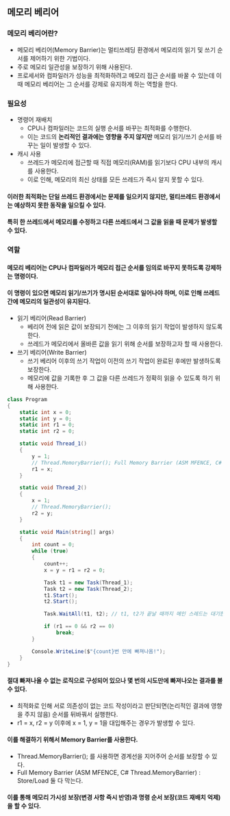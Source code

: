 ## 메모리 베리어

### 메모리 베리어란?
- 메모리 베리어(Memory Barrier)는 멀티쓰레딩 환경에서 메모리의 읽기 및 쓰기 순서를 제어하기 위한 기법이다.
- 주로 메모리 일관성을 보장하기 위해 사용된다.
- 프로세서와 컴파일러가 성능을 최적화하려고 메모리 접근 순서를 바꿀 수 있는데 이때 메모리 베리어는 그 순서를 강제로 유지하게 하는 역할을 한다.

### 필요성
- 명령어 재배치
  - CPU나 컴파일러는 코드의 실행 순서를 바꾸는 최적화를 수행한다.
  - 이는 코드의 **논리적인 결과에는 영향을 주지 않지만** 메모리 읽기/쓰기 순서를 바꾸는 일이 발생할 수 있다.
- 캐시 사용
  - 쓰레드가 메모리에 접근할 때 직접 메모리(RAM)를 읽기보다 CPU 내부의 캐시를 사용한다.
  - 이로 인해, 메모리의 최신 상태를 모든 쓰레드가 즉시 알지 못할 수 있다.
#### 이러한 최적화는 단일 쓰레드 환경에서는 문제를 일으키지 않지만, 멀티쓰레드 환경에서는 예상하지 못한 동작을 일으킬 수 있다.
#### 특히 한 쓰레드에서 메모리를 수정하고 다른 쓰레드에서 그 값을 읽을 때 문제가 발생할 수 있다.

### 역할
#### 메모리 베리어는 CPU나 컴파일러가 메모리 접근 순서를 임의로 바꾸지 못하도록 강제하는 명령이다.
#### 이 명령이 있으면 메모리 읽기/쓰기가 명시된 순서대로 일어나야 하며, 이로 인해 쓰레드 간에 메모리의 일관성이 유지된다.
- 읽기 베리어(Read Barrier)
  - 베리어 전에 읽은 값이 보장되기 전에는 그 이후의 읽기 작업이 발생하지 않도록 한다.
  - 쓰레드가 메모리에서 올바른 값을 읽기 위해 순서를 보장하고자 할 때 사용한다.
- 쓰기 베리어(Write Barrier)
  - 쓰기 베리어 이후의 쓰기 작업이 이전의 쓰기 작업이 완료된 후에만 발생하도록 보장한다.
  - 메모리에 값을 기록한 후 그 값을 다른 쓰레드가 정확히 읽을 수 있도록 하기 위해 사용한다.

```C#
class Program
{
    static int x = 0;
    static int y = 0;
    static int r1 = 0;
    static int r2 = 0;

    static void Thread_1()
    {
        y = 1;
        // Thread.MemoryBarrier(); Full Memory Barrier (ASM MFENCE, C# Thread.MemoryBarrier) : Store/Load 둘 다 막는다.
        r1 = x;
    }

    static void Thread_2()
    {
        x = 1;
        // Thread.MemoryBarrier();
        r2 = y;
    }

    static void Main(string[] args)
    {
        int count = 0;
        while (true)
        {
            count++;
            x = y = r1 = r2 = 0;

            Task t1 = new Task(Thread_1);
            Task t2 = new Task(Thread_2);
            t1.Start();
            t2.Start();

            Task.WaitAll(t1, t2); // t1, t2가 끝날 때까지 메인 스레드는 대기한다.

            if (r1 == 0 && r2 == 0)
                break;
        }

        Console.WriteLine($"{count}번 만에 빠져나옴!");
    }
}
```

#### 절대 빠져나올 수 없는 로직으로 구성되어 있으나 몇 번의 시도만에 빠져나오는 결과를 볼 수 있다.
- 최적화로 인해 서로 의존성이 없는 코드 작성이라고 판단되면(논리적인 결과에 영향을 주지 않음) 순서를 뒤바꿔서 실행한다.
- r1 = x, r2 = y 이후에 x = 1, y = 1을 대입해주는 경우가 발생할 수 있다.

#### 이를 해결하기 위해서 Memory Barrier를 사용한다.
- Thread.MemoryBarrier(); 를 사용하면 경계선을 지어주어 순서를 보장할 수 있다.
- Full Memory Barrier (ASM MFENCE, C# Thread.MemoryBarrier) : Store/Load 둘 다 막는다.

#### 이를 통해 메모리 가시성 보장(변경 사항 즉시 반영)과 명령 순서 보장(코드 재배치 억제)을 할 수 있다.
